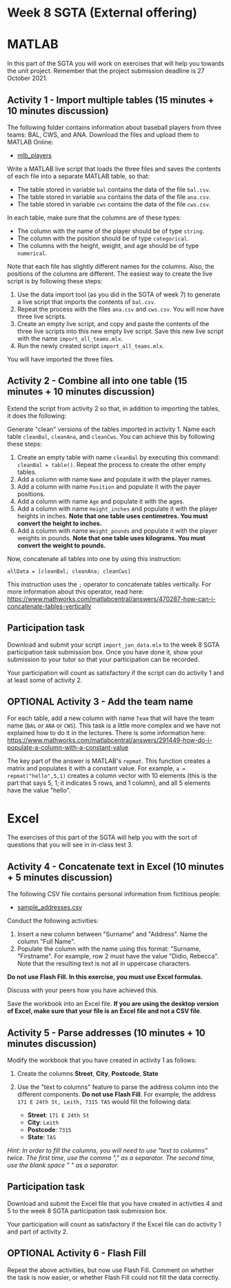 # Week 8 SGTA (External offering)

# MATLAB

In this part of the SGTA you will work on exercises that will help you towards the unit project. Remember that the project submission deadline is 27 October 2021.


## Activity 1 - Import multiple tables (15 minutes + 10 minutes discussion)

The following folder contains information about baseball players from three teams: BAL, CWS, and ANA. Download the files and upload them to MATLAB Online:

* [mlb_players](mlb_players) 

Write a MATLAB live script that loads the three files and saves the contents of each file into a separate MATLAB table, so that:

* The table stored in variable `bal` contains the data of the file `bal.csv`.
* The table stored in variable `ana` contains the data of the file `ana.csv`.
* The table stored in variable `cws` contains the data of the file `cws.csv`.

In each table, make sure that the columns are of these types:
* The column with the name of the player should be of type `string`.
* The column with the position should be of type `categorical`.
* The columns with the height, weight, and age should be of type `numerical`.

Note that each file has slightly different names for the columns. Also, the positions of the columns are different. The easiest way to create the live script is by following these steps:

1. Use the data import tool (as you did in the SGTA of week 7) to generate a live script that imports the contents of `bal.csv`.
2. Repeat the process with the files `ana.csv` and `cws.csv`. You will now have three live scripts.
3. Create an empty live script, and copy and paste the contents of the three live scripts into this new empty live script. Save this new live script with the name `import_all_teams.mlx`.
4. Run the newly created script `import_all_teams.mlx`.

You will have imported the three files.

## Activity 2 - Combine all into one table (15 minutes + 10 minutes discussion)

Extend the script from activity 2 so that, in addition to importing the tables, it does the following:

Generate "clean" versions of the tables imported in activity 1. Name each table `cleanBal`, `cleanAna`, and `cleanCws`. You can achieve this by following these steps:

1. Create an empty table with name `cleanBal` by executing this command: `cleanBal = table()`. Repeat the process to create the other empty tables.
2. Add a column with name `Name` and populate it with the player names.
3. Add a column with name `Position` and populate it with the payer positions.
4. Add a column with name `Age` and populate it with the ages.
5. Add a column with name `Height_inches` and populate it with the player heights in inches. **Note that one table uses centimetres. You must convert the height to inches.**
6. Add a column with name `Weight_pounds` and populate it with the player weights in pounds. **Note that one table uses kilograms. You must convert the weight to pounds.**

Now, concatenate all tables into one by using this instruction:
```
allData = [cleanBal; cleanAna; cleanCws]
```
This instruction uses the `;` operator to concatenate tables vertically. For more information about this operator, read here: https://www.mathworks.com/matlabcentral/answers/470287-how-can-i-concatenate-tables-vertically

## Participation task

Download and submit your script `import_jan_data.mlx` to the week 8 SGTA participation task submission box. Once you have done it, show your submission to your tutor so that your participation can be recorded.

Your participation will count as satisfactory if the script can do activity 1 and at least some of activity 2.


## OPTIONAL Activity 3 - Add the team name

For each table, add a new column with name `Team` that will have the team name (`BAL` or `ANA` or `CWS`). This task is a little more complex and we have not explained how to do it in the lectures. There is some information here: https://www.mathworks.com/matlabcentral/answers/291449-how-do-i-populate-a-column-with-a-constant-value

The key part of the answer is MATLAB's `repmat`. This function creates a matrix and populates it with a constant value. For example, `a = repmat("hello",5,1)` creates a column vector with 10 elements (this is the part that says 5, 1; it indicates 5 rows, and 1 column), and all 5 elements have the value "hello".


# Excel

The exercises of this part of the SGTA will help you with the sort of questions that you will see in in-class test 3.

## Activity 4 - Concatenate text in Excel (10 minutes + 5 minutes discussion)

The following CSV file contains personal information from fictitious people:

* [sample_addresses.csv](sample_addresses.csv)

Conduct the following activities:

1. Insert a new column between "Surname" and "Address". Name the column "Full Name".
2. Populate the column with the name using this format: "Surname, "Firstname". For example, row 2 must have the value "Didio, Rebecca". Note that the resulting text is not all in uppercase characters.

**Do not use Flash Fill. In this exercise, you must use Excel formulas.**

Discuss with your peers how you have achieved this.

Save the workbook into an Excel file. **If you are using the desktop version of Excel, make sure that your file is an Excel file and not a CSV file**.

## Activity 5 - Parse addresses (10 minutes + 10 minutes discussion)

Modify the workbook that you have created in activity 1 as follows:

1. Create the columns **Street**, **City**, **Postcode**, **State**
2. Use the "text to columns" feature to parse the address column into the different components. **Do not use Flash Fill**. For example, the address `171 E 24th St, Leith, 7315 TAS` would fill the following data:

    - **Street**: `171 E 24th St`
    - **City**: `Leith`
    - **Postcode**: `7315`
    - **State**: `TAS`

*Hint: In order to fill the columns, you will need to use "text to columns" twice. The first time, use the comma "," as a separator. The second time, use the blank space " " as a separator.*

## Participation task

Download and submit the Excel file that you have created in activities 4 and 5 to the week 8 SGTA participation task submission box.

Your participation will count as satisfactory if the Excel file can do activity 1 and part of activity 2.

## OPTIONAL Activity 6 - Flash Fill

Repeat the above activities, but now use Flash Fill. Comment on whether the task is now easier, or whether Flash Fill could not fill the data correctly.
